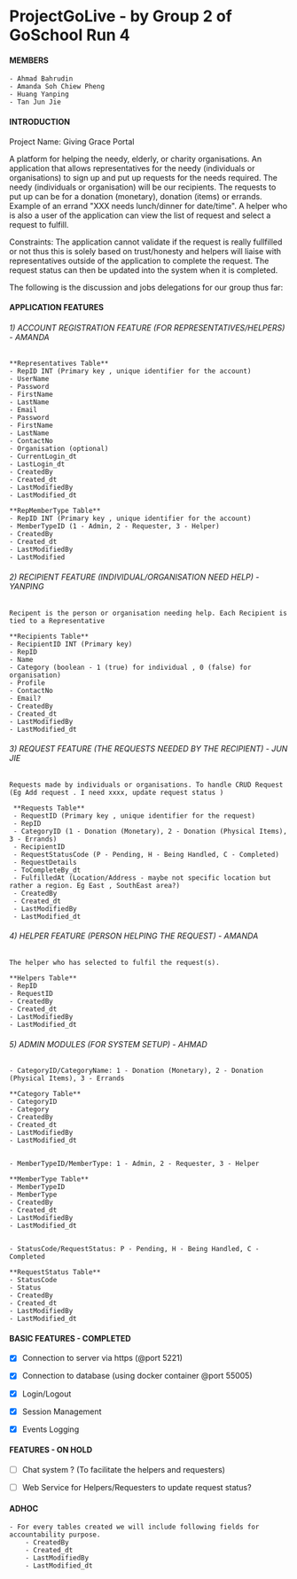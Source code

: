 # ProjectGoLive - by Group 2 of GoSchool Run 4

#### **MEMBERS**
    - Ahmad Bahrudin
    - Amanda Soh Chiew Pheng
    - Huang Yanping
    - Tan Jun Jie

#### **INTRODUCTION**

Project Name: Giving Grace Portal

A platform for helping the needy, elderly, or charity organisations. An application that allows representatives for the needy (individuals or organisations) to sign up and put up requests for the needs required. The needy (individuals or organisation) will be our recipients. The requests to put up can be for a donation (monetary), donation (items) or errands. Example of an errand "XXX needs lunch/dinner for date/time". A helper who is also a user of the application can view the list of request and select a request to fulfill.

Constraints: The application cannot validate if the request is really fullfilled or not thus this is solely based on trust/honesty and helpers will liaise with representatives outside of the application to complete the request. The request status can then be updated into the system when it is completed.

The following is the discussion and jobs delegations for our group thus far:

#### **APPLICATION FEATURES**

###### 1)  ACCOUNT REGISTRATION FEATURE (FOR REPRESENTATIVES/HELPERS) - AMANDA

    **Representatives Table**
    - RepID INT (Primary key , unique identifier for the account)
    - UserName
    - Password
    - FirstName
    - LastName
    - Email 
    - Password
    - FirstName
    - LastName
    - ContactNo
    - Organisation (optional)
    - CurrentLogin_dt
    - LastLogin_dt
    - CreatedBy
    - Created_dt
    - LastModifiedBy
    - LastModified_dt
    
    **RepMemberType Table**
    - RepID INT (Primary key , unique identifier for the account)
    - MemberTypeID (1 - Admin, 2 - Requester, 3 - Helper)
    - CreatedBy
    - Created_dt
    - LastModifiedBy
    - LastModified    
   

###### 2) RECIPIENT FEATURE (INDIVIDUAL/ORGANISATION NEED HELP) - YANPING

    Recipent is the person or organisation needing help. Each Recipient is tied to a Representative
    
    **Recipients Table**
    - RecipientID INT (Primary key)
    - RepID
    - Name
    - Category (boolean - 1 (true) for individual , 0 (false) for organisation)
    - Profile
    - ContactNo
    - Email?
    - CreatedBy
    - Created_dt
    - LastModifiedBy
    - LastModified_dt


###### 3) REQUEST FEATURE (THE REQUESTS NEEDED BY THE RECIPIENT) - JUN JIE

    Requests made by individuals or organisations. To handle CRUD Request (Eg Add request . I need xxxx, update request status ) 
    
     **Requests Table**
     - RequestID (Primary key , unique identifier for the request)
     - RepID
     - CategoryID (1 - Donation (Monetary), 2 - Donation (Physical Items), 3 - Errands)
     - RecipientID
     - RequestStatusCode (P - Pending, H - Being Handled, C - Completed)
     - RequestDetails
     - ToCompleteBy_dt
     - FulfilledAt (Location/Address - maybe not specific location but rather a region. Eg East , SouthEast area?)
     - CreatedBy
     - Created_dt
     - LastModifiedBy
     - LastModified_dt
      
      
###### 4) HELPER FEATURE (PERSON HELPING THE REQUEST) - AMANDA
    
    The helper who has selected to fulfil the request(s).
    
    **Helpers Table**
    - RepID 
    - RequestID
    - CreatedBy
    - Created_dt
    - LastModifiedBy
    - LastModified_dt
    

###### 5) ADMIN MODULES (FOR SYSTEM SETUP) - AHMAD

    - CategoryID/CategoryName: 1 - Donation (Monetary), 2 - Donation (Physical Items), 3 - Errands
    
    **Category Table**
    - CategoryID
    - Category
    - CreatedBy
    - Created_dt
    - LastModifiedBy
    - LastModified_dt
    
    
    - MemberTypeID/MemberType: 1 - Admin, 2 - Requester, 3 - Helper
    
    **MemberType Table**
    - MemberTypeID
    - MemberType
    - CreatedBy
    - Created_dt
    - LastModifiedBy
    - LastModified_dt


    - StatusCode/RequestStatus: P - Pending, H - Being Handled, C - Completed
    
    **RequestStatus Table**
    - StatusCode
    - Status
    - CreatedBy
    - Created_dt
    - LastModifiedBy
    - LastModified_dt


#### **BASIC FEATURES - COMPLETED**

- [x] Connection to server via https (@port 5221)
- [x] Connection to database (using docker container @port 55005)
- [x] Login/Logout
- [x] Session Management
- [x] Events Logging



#### **FEATURES - ON HOLD**      

- [ ] Chat system ? (To facilitate the helpers and requesters) 
- [ ] Web Service for Helpers/Requesters to update request status?



#### **ADHOC**    

    - For every tables created we will include following fields for accountability purpose.
        - CreatedBy
        - Created_dt
        - LastModifiedBy
        - LastModified_dt   
    
   

